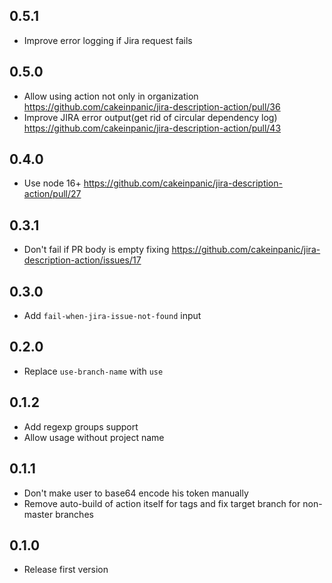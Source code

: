 ## 0.5.1
* Improve error logging if Jira request fails

## 0.5.0
* Allow using action not only in organization https://github.com/cakeinpanic/jira-description-action/pull/36
* Improve JIRA error output(get rid of circular dependency log) https://github.com/cakeinpanic/jira-description-action/pull/43 

## 0.4.0
* Use node 16+ https://github.com/cakeinpanic/jira-description-action/pull/27

## 0.3.1
* Don't fail if PR body is empty fixing https://github.com/cakeinpanic/jira-description-action/issues/17

## 0.3.0
* Add `fail-when-jira-issue-not-found` input

## 0.2.0
* Replace `use-branch-name` with `use`

## 0.1.2
* Add regexp groups support
* Allow usage without project name

## 0.1.1
* Don't make user to base64 encode his token manually
* Remove auto-build of action itself for tags and fix target branch for non-master branches

## 0.1.0
* Release first version
